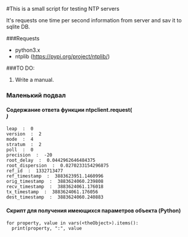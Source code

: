 #This is a small script for testing NTP servers

It's requests one time per second information from server and sav it to sqlite DB.


###Requests

+ python3.x
+ ntplib (https://pypi.org/project/ntplib/)

###TO DO:
1. Write a manual.


### Маленький подвал

####  Содержание ответа функции ntpclient.request(<address>)
    leap  :  0
    version  :  2
    mode  :  4
    stratum  :  2
    poll  :  0
    precision  :  -20
    root_delay  :  0.0442962646484375
    root_dispersion  :  0.0270233154296875
    ref_id  :  1332713477
    ref_timestamp  :  3883623951.1460996
    orig_timestamp  :  3883624060.239808
    recv_timestamp  :  3883624061.176018
    tx_timestamp  :  3883624061.176056
    dest_timestamp  :  3883624060.240883
#### Скрипт для получения имеющихся параметров объекта (Python)
    for property, value in vars(<theObject>).items():
      print(property, ":", value


